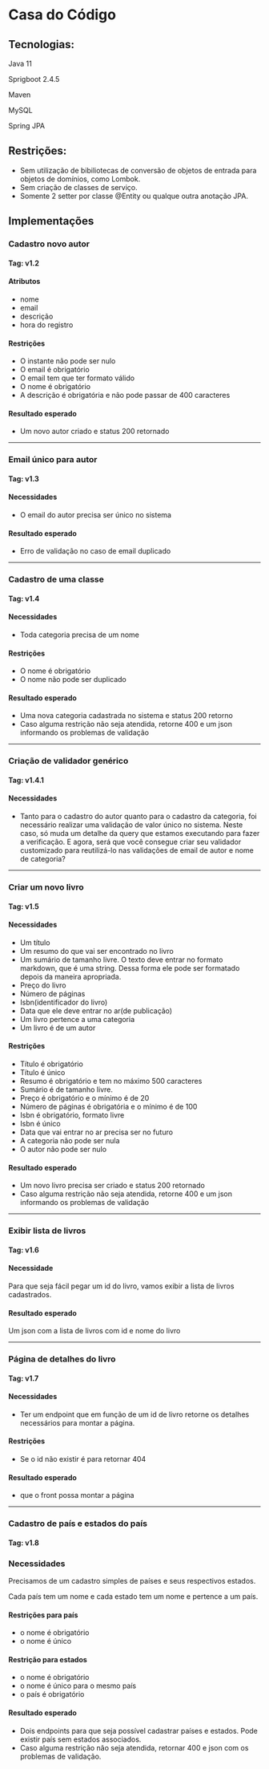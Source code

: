 # Casa do Código

## Tecnologias:

Java 11

Sprigboot 2.4.5

Maven

MySQL

Spring JPA



## Restrições:

* Sem utilização de bibiliotecas de conversão de objetos de entrada para objetos de domínios, como Lombok.
* Sem criação de classes de serviço.
* Somente 2 setter por classe @Entity ou qualque outra anotação JPA.



## Implementações

### Cadastro novo autor

#### Tag: v1.2

#### Atributos

* nome
* email
* descrição
* hora do registro

#### Restrições

- O instante não pode ser nulo
- O email é obrigatório
- O email tem que ter formato válido
- O nome é obrigatório
- A descrição é obrigatória e não pode passar de 400 caracteres

#### Resultado esperado

- Um novo autor criado e status 200 retornado

------

### Email único para autor

#### Tag: v1.3

#### Necessidades

- O email do autor precisa ser único no sistema

#### Resultado esperado

- Erro de validação no caso de email duplicado

------

### Cadastro de uma classe

#### Tag: v1.4

#### Necessidades

- Toda categoria precisa de um nome

#### Restrições

- O nome é obrigatório
- O nome não pode ser duplicado

#### Resultado esperado

- Uma nova categoria cadastrada no sistema e status 200 retorno
- Caso alguma restrição não seja atendida, retorne 400 e um json informando os problemas de validação

------

### Criação de validador genérico

#### Tag: v1.4.1

#### Necessidades

- Tanto para o cadastro do autor quanto para o cadastro da categoria, foi necessário realizar uma validação de valor único no sistema. Neste caso, só muda um detalhe da query que estamos executando para fazer a verificação. E agora, será que você consegue criar seu validador customizado para reutilizá-lo nas validações de email de autor e nome de categoria?

------

### Criar um novo livro

#### Tag: v1.5

#### Necessidades

- Um título
- Um resumo do que vai ser encontrado no livro
- Um sumário de tamanho livre. O texto deve entrar no formato markdown, que é uma string. Dessa forma ele pode ser formatado depois da maneira apropriada.
- Preço do livro
- Número de páginas
- Isbn(identificador do livro)
- Data que ele deve entrar no ar(de publicação)
- Um livro pertence a uma categoria
- Um livro é de um autor

#### Restrições

- Título é obrigatório
- Título é único
- Resumo é obrigatório e tem no máximo 500 caracteres
- Sumário é de tamanho livre.
- Preço é obrigatório e o mínimo é de 20
- Número de páginas é obrigatória e o mínimo é de 100
- Isbn é obrigatório, formato livre
- Isbn é único
- Data que vai entrar no ar precisa ser no futuro
- A categoria não pode ser nula
- O autor não pode ser nulo

#### Resultado esperado

- Um novo livro precisa ser criado e status 200 retornado
- Caso alguma restrição não seja atendida, retorne 400 e um json informando os problemas de validação

------

### Exibir lista de livros

#### Tag:  v1.6

#### **Necessidade**

Para que seja fácil pegar um id do livro, vamos exibir a lista de livros cadastrados.

#### **Resultado esperado**

Um json com a lista de livros com id e nome do livro

------

### Página de detalhes do livro

#### Tag: v1.7

#### Necessidades

- Ter um endpoint que em função de um id de livro retorne os detalhes necessários para montar a página.

#### Restrições

- Se o id não existir é para retornar 404

#### Resultado esperado

- que o front possa montar a página

------

### Cadastro de país e estados do país

#### Tag: v1.8

### **Necessidades**

Precisamos de um cadastro simples de países e seus respectivos estados.

Cada país tem um nome e cada estado tem um nome e pertence a um país.

#### Restrições para país

- o nome é obrigatório
- o nome é único

#### Restrição para estados

- o nome é obrigatório
- o nome é único para o mesmo país
- o país é obrigatório

#### Resultado esperado

- Dois endpoints para que seja possível cadastrar países e estados. Pode existir país sem estados associados.
- Caso alguma restrição não seja atendida, retornar 400 e json com os problemas de validação.